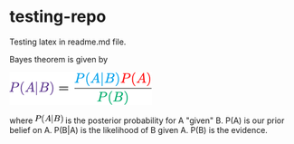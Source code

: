 # testing-repo

Testing latex in readme.md file. 

Bayes theorem is given by

![alt text][bayes]

[bayes]: https://github.com/GeraintPratten/testing-repo/blob/master/images/bayes.png "Bayes theorem"

where <img src="https://github.com/GeraintPratten/testing-repo/blob/master/images/PAgB.png" data-canonical-src="https://github.com/GeraintPratten/testing-repo/blob/master/images/PAgB.png" width="50" height="16" /> is the posterior probability for A "given" B. P(A) is our prior belief on A. P(B|A) is the likelihood of B given A. P(B) is the evidence. 
